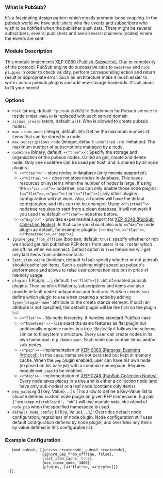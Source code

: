 ### What is PubSub?

It’s a fascinating design pattern which mostly promote loose coupling. In the pubsub world we have publishers who fire events and subscribers who wish to be notified when the publisher push data.
There might be several subscribers, several publishers and even several channels (nodes) where the events are sent.

### Module Description
This module implements [XEP-0060 (Publish-Subscribe)](http://www.xmpp.org/extensions/xep-0060.html).
Due to complexity of the protocol, PubSub engine do successive calls to `nodetree` and `node plugins` in order to check validity, perform corresponding action and return result or appropriate error.
Such an architecture make it much easier to write custom pubsub plugins and add new storage backends. It's all about to fit your needs!

### Options

* `host` (string, default: `"pubsub.@HOST@"`): Subdomain for Pubsub service to reside under. `@HOST@` is replaced with each served domain.
* `access_create` (atom, default: `all`): Who is allowed to create pubsub nodes.
* `max_items_node` (integer, default: `10`): Define the maximum number of items that can be stored in a node.
* `max_subscriptions_node` (integer, default: `undefined` - no limitation): The maximum number of subscriptions managed by a node.
* `nodetree` (binary, default: `<<"tree">>`): Specify the storage and organisation of the pubsub nodes. Called on get, create and delete node.
 Only one nodetree can be used per host, and is shared by all node plugins.
    * `<<"tree">>"` - store nodes in database (only mnesia supported).
    * `<<"virtual">>` - does not store nodes in database. This saves resources on systems when the number of nodes is large. If using the `<<“virtual”>>` nodetree, you can only enable those node plugins:
    `[<<“flat”>>,<<“pep”>>]` or `[<<“flat”>>]`; any other plugins configuration will not work. Also, all nodes will have the defaut configuration, and this can not be changed.
    Using `<<“virtual”>>` nodetree requires to start from a clean database, it will not work if you used the default `<<“tree”>>` nodetree before.
    * `<<"dag">>"` - provides experimental support for [XEP-0248 (PubSub Collection Nodes)](http://xmpp.org/extensions/xep-0248.html).
    In that case you should also add `<<“dag”>>` node plugin as default, for example: plugins: `[<<"dag">>,<<"flat">>,<<"hometree">>,<<"pep">>]`
* `ignore_pep_from_offline` (boolean, default: `true`): specify whether or not we should get last published PEP items from users in our roster which are offline when we connect. Default option is `true` hence
we will get only last items from online contacts.
* `last_item_cache` (boolean, default `false`): specify whether or not pubsub should cache last items. Such a cashing might speed up pubsub's performance and allows to raise user connection rate but in price of memory usage.
* `plugins` ([Plugin, ...], default: `[<<"flat">>]`): List of enabled pubsub plugins. They handle afﬁliations, subscriptions and items and also provide default node conﬁguration and features.
PubSub clients can define which plugin to use when creating a node by adding `type=’plugin-name’` attribute to the create stanza element. If such an attribute is not specified, the default plugin will be the first on the plugin list.
    * `<<"flat">>` -  No node hierarchy. It handles standard PubSub case
    * `<<"hometree">>` - Use exact the same features as ﬂat plugin but additionally organise nodes in a tree. Basically it follows the scheme similar to ﬁlesystem's structure.
    Every user can create nodes in its own home root: e.g `/home/user`. Each node can contain items and/or sub-nodes.
    * `<<"pep">>` - implementation of [XEP-0060 (Personal Eventing Protocol)](http://xmpp.org/extensions/xep-0163.html). In this case, items are not persisted but kept in memory cache.
    When the `pep` plugin enabled, user can have his own node (exposed on his bare jid) with a common namespace. Requires module `mod_caps` to be enabled.
    * `<<"dag">>` - implementation of [XEP-0248 (PubSub Collection Nodes)](https://xmpp.org/extensions/xep-0248.html).
    Every node takes places in a tree and is either a collection node (and have only sub-nodes) or a leaf node (contains only items)
* `pep_mapping` ([{Key, Value}, ...]): This allow to define a Key-Value list to choose defined custom node plugin on given PEP namespace. E.g
pair `{"urn:xmpp:microblog:0", "mb"}` will use module `node_mb` instead of `node_pep` when the specified namespace is used.
* `default_node_config` ([{Key, Value}, ...],): Overrides default node configuration, regradless of node plugin. Node configuration still uses default configuration defined by node plugin,
and overrides any items by value defined in this configurable list.

### Example Configuration

```
   {mod_pubsub, [{access_createnode, pubsub_createnode},
                 {ignore_pep_from_offline, false},
                 {last_item_cache, true},
                 {max_items_node, 1000},
                 {plugins, [<<"flat">>, <<"pep">>]}}
  ]},
```



